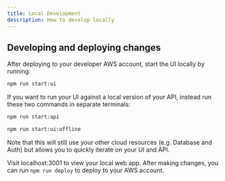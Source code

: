 ```yaml
---
title: Local Development
description: How to develop locally
---
```


## Developing and deploying changes

After deploying to your developer AWS account, start the UI locally by running:

```sh
npm run start:ui
```

If you want to run your UI against a local version of your API, instead run these two commands in separate terminals:

```sh
npm run start:api
```

```sh
npm run start:ui:offline
```

Note that this will still use your other cloud resources (e.g. Database and Auth) but allows you to quickly iterate on your UI and API.

Visit localhost:3001 to view your local web app. After making changes, you can run `npm run deploy` to deploy to your AWS account.